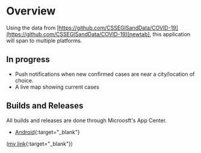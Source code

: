# Overview
Using the data from [https://github.com/CSSEGISandData/COVID-19](https://github.com/CSSEGISandData/COVID-19)[newtab], this application will span to multiple platforms.

## In progress
 - Push notifications when new confirmed cases are near a city/location of choice.
 - A live map showing current cases

## Builds and Releases
All builds and releases are done through Microosft's App Center.
 - [Android](https://install.appcenter.ms/users/dynamensions/apps/cornona-virus-live-android/distribution_groups/public){:target="_blank"}



 ([my link](https://myawesome.link){:target="_blank"})
